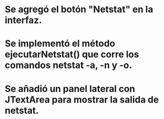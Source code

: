 # Se agregó el botón "Netstat" en la interfaz.
# Se implementó el método ejecutarNetstat() que corre los comandos netstat -a, -n y -o.
# Se añadió un panel lateral con JTextArea para mostrar la salida de netstat.
